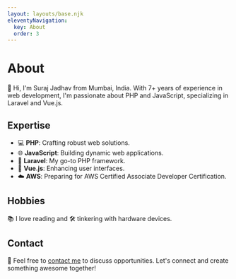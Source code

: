 ```yaml
---
layout: layouts/base.njk
eleventyNavigation:
  key: About
  order: 3
---
```

# About

👋 Hi, I'm Suraj Jadhav from Mumbai, India. With 7+ years of experience in web development, I'm passionate about PHP and JavaScript, specializing in Laravel and Vue.js.

## Expertise

- 💻 **PHP**: Crafting robust web solutions.
- 🌐 **JavaScript**: Building dynamic web applications.
- 🚀 **Laravel**: My go-to PHP framework.
- 📱 **Vue.js**: Enhancing user interfaces.
- ☁️ **AWS**: Preparing for AWS Certified Associate Developer Certification.

## Hobbies

📚 I love reading and 🛠️ tinkering with hardware devices.

## Contact

📧 Feel free to [contact me](mailto:dev@surajjadhav.anonaddy.me) to discuss opportunities.
Let's connect and create something awesome together!
